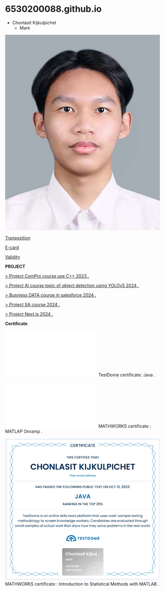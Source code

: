 

# 6530200088.github.io
- Chonlasit Kijkulpichet
  - Mark

![Profile](photo/6530200088.jpg)


[Tranposition](tranposition.md)


[E-card](ecardChristmas.md)


[Validity](validity.md)


**PROJECT**

[ > Project ComPro course use C++ 2023 . ]()

[ > Project AI course topic of object detection using YOLOv5 2024 . ]()

[ > Busniess DATA course in salesforce 2024 . ]()

[ > Project SA course 2024 . ]()

[ > Project Next.js 2024 . ]()

**Certificate**


![TestDome certificate: Java . ](photo/certificate.pdf)
TestDome certificate: Java .

![MATHWORKS certificate : MATLAP Onramp . ](photo/certificate(1).pdf)
MATHWORKS certificate : MATLAP Onramp . 


![MATHWORKS certificate : Introduction to Statistical Methods with MATLAB . ](photo/javacertificate.png)
MATHWORKS certificate : Introduction to Statistical Methods with MATLAB . 

